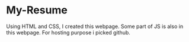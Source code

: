 # My-Resume
Using HTML and CSS, I created this webpage. Some part of JS is also in this webpage. For hosting purpose i picked github. 
